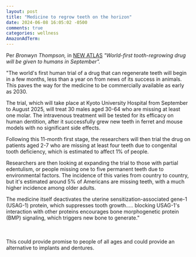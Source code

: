 ```yaml
---
layout: post
title: "Medicine to regrow teeth on the horizon"
date: 2024-06-08 16:05:02 -0500
comments: true
categories: wellness
AmazonAdTerm:
---
```

Per *Bronwyn Thompson,* in [NEW ATLAS](https://newatlas.com/medical/tooth-regrowing-human-trial/) *"World-first tooth-regrowing drug will be given to humans in September".*

>
"The world's first human trial of a drug that can regenerate teeth will begin in a few months, less than a year on from news of its success in animals. This paves the way for the medicine to be commercially available as early as 2030.
>
The trial, which will take place at Kyoto University Hospital from September to August 2025, will treat 30 males aged 30-64 who are missing at least one molar. The intravenous treatment will be tested for its efficacy on human dentition, after it successfully grew new teeth in ferret and mouse models with no significant side effects.
>
Following this 11-month first stage, the researchers will then trial the drug on patients aged 2-7 who are missing at least four teeth due to congenital tooth deficiency, which is estimated to affect 1% of people.
>
Researchers are then looking at expanding the trial to those with partial edentulism, or people missing one to five permanent teeth due to environmental factors. The incidence of this varies from country to country, but it's estimated around 5% of Americans are missing teeth, with a much higher incidence among older adults.
>
The medicine itself deactivates the uterine sensitization-associated gene-1 (USAG-1) protein, which suppresses tooth growth..... blocking USAG-1's interaction with other proteins encourages bone morphogenetic protein (BMP) signaling, which triggers new bone to generate."

<br><br>
This could provide promise to people of all ages and could provide an alternative to implants and dentures. 
